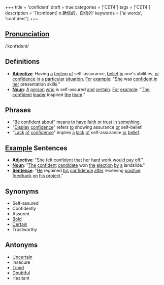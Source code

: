 +++
title = 'confident'
draft = true
categories = ['CET4']
tags = ['CET4']
description = '[ˈkɔnfidənt] n.确信的，自信的'
keywords = ['ai words', 'confident']
+++

## [Pronunciation](/post/pronunciation/)
/ˈkɒnfɪdənt/

## Definitions
- **[Adjective](/post/adjective/)**: Having [a](/post/a/) [feeling](/post/feeling/) [of](/post/of/) self-assurance, [belief](/post/belief/) [in](/post/in/) one's abilities, [or](/post/or/) [confidence](/post/confidence/) [in](/post/in/) [a](/post/a/) [particular](/post/particular/) [situation](/post/situation/). [For](/post/for/) [example](/post/example/): "[She](/post/she/) was [confident](/post/confident/) [in](/post/in/) [her](/post/her/) presentation skills."
- **[Noun](/post/noun/)**: [A](/post/a/) [person](/post/person/) [who](/post/who/) is self-assured [and](/post/and/) [certain](/post/certain/). [For](/post/for/) [example](/post/example/): "[The](/post/the/) [confident](/post/confident/) [leader](/post/leader/) inspired [the](/post/the/) [team](/post/team/)."

## Phrases
- "[Be](/post/be/) [confident](/post/confident/) [about](/post/about/)" [means](/post/means/) [to](/post/to/) [have](/post/have/) [faith](/post/faith/) [or](/post/or/) [trust](/post/trust/) [in](/post/in/) [something](/post/something/).
- "[Display](/post/display/) [confidence](/post/confidence/)" refers [to](/post/to/) showing assurance [or](/post/or/) self-belief.
- "[Lack](/post/lack/) [of](/post/of/) [confidence](/post/confidence/)" implies [a](/post/a/) [lack](/post/lack/) [of](/post/of/) self-assurance [or](/post/or/) [belief](/post/belief/).

## [Example](/post/example/) Sentences
- **[Adjective](/post/adjective/)**: "[She](/post/she/) felt [confident](/post/confident/) [that](/post/that/) [her](/post/her/) [hard](/post/hard/) [work](/post/work/) [would](/post/would/) [pay](/post/pay/) [off](/post/off/)."
- **[Noun](/post/noun/)**: "[The](/post/the/) [confident](/post/confident/) [candidate](/post/candidate/) won [the](/post/the/) [election](/post/election/) [by](/post/by/) [a](/post/a/) landslide."
- **[Sentence](/post/sentence/)**: "[He](/post/he/) regained [his](/post/his/) [confidence](/post/confidence/) [after](/post/after/) receiving [positive](/post/positive/) [feedback](/post/feedback/) [on](/post/on/) [his](/post/his/) [project](/post/project/)."

## Synonyms
- Self-assured
- Confidently
- Assured
- [Bold](/post/bold/)
- [Certain](/post/certain/)
- Trustworthy

## Antonyms
- [Uncertain](/post/uncertain/)
- Insecure
- [Timid](/post/timid/)
- [Doubtful](/post/doubtful/)
- Hesitant
